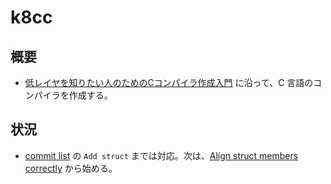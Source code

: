 # k8cc

## 概要
- [低レイヤを知りたい人のためのCコンパイラ作成入門](https://www.sigbus.info/compilerbook#x86-64%E3%81%AB%E3%81%8A%E3%81%91%E3%82%8B%E3%82%B9%E3%82%BF%E3%83%83%E3%82%AF%E3%83%9E%E3%82%B7%E3%83%B3%E3%81%AE%E5%AE%9F%E7%8F%BE%E6%96%B9%E6%B3%95) に沿って、C 言語のコンパイラを作成する。

## 状況
- [commit list](https://github.com/rui314/chibicc/commits/reference?after=ce61154cf542e630bc3e40262fdacdf20bf91b90+34&branch=reference) の `Add struct` までは対応。次は、[Align struct members correctly](https://github.com/rui314/chibicc/commit/2ba17c55b0d6d6296f8427cde2b30d87bd71737e) から始める。
 
